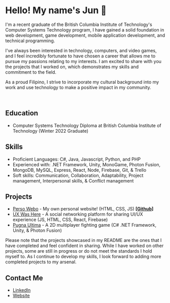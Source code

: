 # Hello! My name's Jun 👋

I'm a recent graduate of the British Columbia Institute of Technology's Computer Systems Technology program, I have gained a solid foundation in web development, game development, mobile application development, and technical programming.

I've always been interested in technology, computers, and video games, and I feel incredibly fortunate to have chosen a career that allows me to pursue my passions relating to my interests. I am excited to share with you the projects that I worked on, which demonstrates my skills and commitment to the field.

As a proud Filipino, I strive to incorporate my cultural background into my work and use technology to make a positive impact in my community.

<br />

## Education
- Computer Systems Technology Diploma at British Columbia Institute of Technology (Winter 2022 Graduate)

## Skills
- Proficient Languages: C#, Java, Javascript, Python, and PHP
- Experienced with: .NET Framework, Unity, MonoGame, Photon Fusion, MongoDB, MySQL, Express, React, Node, Firebase, Git, & Trello
- Soft skills: Communication, Collaboration, Adaptability, Project management, Interpersonal skills, & Conflict management

## Projects
- [Perso Webo](https://perso-webo.web.app/) - My own personal website! (HTML, CSS, JS) **\[[Github](https://github.com/Sorumoru/Perso-Webo)\]**
- [UX Was Here](https://www.uxwashere.com/) - A social networking platform for sharing UI/UX experience (JS, HTML, CSS, React, Firebase)
- [Pugna Ultima](https://github.com/Lukauigi/COMP_4956_PROJECT_PUGNA_ULTIMA) - A 2D multiplayer fighting game (C# .NET Framework, Unity, & Photon Fusion)

Please note that the projects showcased in my README are the ones that I have completed and feel confident in sharing. While I have worked on other projects, some are still in progress or do not meet the standards I hold myself to. As I continue to develop my skills, I look forward to adding more completed projects to my arsenal.

## Contact Me
- [LinkedIn](https://www.linkedin.com/in/jun-earl-solomon/)
- [Website](https://perso-webo.web.app/)
